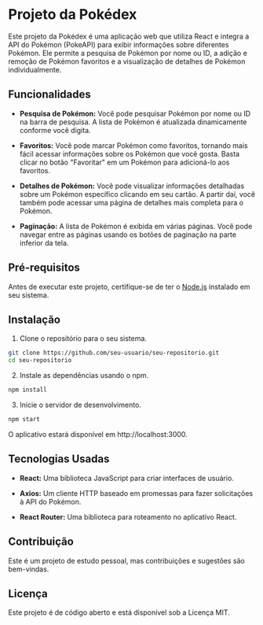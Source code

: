 # Projeto da Pokédex

Este projeto da Pokédex é uma aplicação web que utiliza React e integra a API do Pokémon (PokeAPI) para exibir informações sobre diferentes Pokémon. Ele permite a pesquisa de Pokémon por nome ou ID, a adição e remoção de Pokémon favoritos e a visualização de detalhes de Pokémon individualmente.

## Funcionalidades

- **Pesquisa de Pokémon:** Você pode pesquisar Pokémon por nome ou ID na barra de pesquisa. A lista de Pokémon é atualizada dinamicamente conforme você digita.

- **Favoritos:** Você pode marcar Pokémon como favoritos, tornando mais fácil acessar informações sobre os Pokémon que você gosta. Basta clicar no botão "Favoritar" em um Pokémon para adicioná-lo aos favoritos.

- **Detalhes de Pokémon:** Você pode visualizar informações detalhadas sobre um Pokémon específico clicando em seu cartão. A partir daí, você também pode acessar uma página de detalhes mais completa para o Pokémon.

- **Paginação:** A lista de Pokémon é exibida em várias páginas. Você pode navegar entre as páginas usando os botões de paginação na parte inferior da tela.

## Pré-requisitos

Antes de executar este projeto, certifique-se de ter o [Node.js](https://nodejs.org/) instalado em seu sistema.

## Instalação

1. Clone o repositório para o seu sistema.

```bash
git clone https://github.com/seu-usuario/seu-repositorio.git
cd seu-repositorio
```

2. Instale as dependências usando o npm.

```bash
npm install
```
3. Inicie o servidor de desenvolvimento.

```bash
npm start
```

O aplicativo estará disponível em http://localhost:3000.

## Tecnologias Usadas

- **React:** Uma biblioteca JavaScript para criar interfaces de usuário.

- **Axios:** Um cliente HTTP baseado em promessas para fazer solicitações à API do Pokémon.

- **React Router:** Uma biblioteca para roteamento no aplicativo React.

## Contribuição

Este é um projeto de estudo pessoal, mas contribuições e sugestões são bem-vindas.

## Licença

Este projeto é de código aberto e está disponível sob a Licença MIT.
